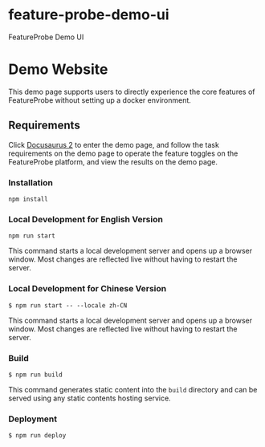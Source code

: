 # feature-probe-demo-ui
FeatureProbe Demo UI
# Demo Website

This demo page supports users to directly experience the core features of FeatureProbe without setting up a docker environment.

## Requirements

Click [Docusaurus 2](https://xxx.io/) to enter the demo page, and follow the task requirements on the demo page to operate the feature toggles on the FeatureProbe platform, and view the results on the demo page.

### Installation

```
npm install
```

### Local Development for English Version

```
npm run start
```

This command starts a local development server and opens up a browser window. Most changes are reflected live without having to restart the server.

### Local Development for Chinese Version

```
$ npm run start -- --locale zh-CN
```

This command starts a local development server and opens up a browser window. Most changes are reflected live without having to restart the server.

### Build

```
$ npm run build
```

This command generates static content into the `build` directory and can be served using any static contents hosting service.

### Deployment

```
$ npm run deploy
```
